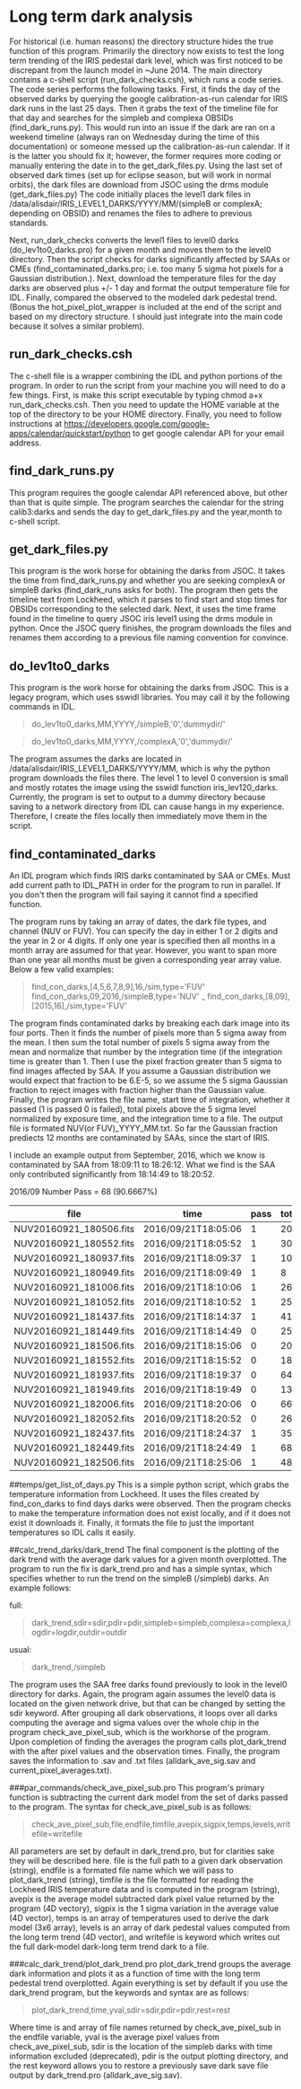Long term dark analysis
=======================
For historical (i.e. human reasons) the directory structure hides the true function of this program.
Primarily the directory now exists to test the long term trending of the IRIS pedestal dark level,
which was first noticed to be discrepant from the launch model in ~June 2014.
The main directory contains a c-shell script (run_dark_checks.csh), which runs a code series.
The code series performs the following tasks.
First, it finds the day of the observed darks by querying the google calibration-as-run calendar for IRIS dark runs in the last 25 days.
Then it grabs the text of the timeline file for that day and searches for the simpleb and complexa OBSIDs (find_dark_runs.py). 
This would run into an issue if the dark are ran on a weekend timeline (always ran on Wednesday during the time of this documentation)
or someone messed up the calibration-as-run calendar.
If it is the latter you should fix it; however, the former requires more coding or manually entering the date in to the get_dark_files.py.
Using the last set of observed dark times (set up for eclipse season, but will work in normal orbits),
the dark files are download from JSOC using the drms module (get_dark_files.py)
The code initially places the level1 dark files in /data/alisdair/IRIS_LEVEL1_DARKS/YYYY/MM/(simpleB or complexA; depending on OBSID)
and renames the files to adhere to previous standards.

Next, run_dark_checks converts the level1 files to level0 darks (do_lev1to0_darks.pro) for a given month and moves them to
the level0 directory.
Then the script checks for darks significantly affected by SAAs or CMEs (find_contaminated_darks.pro; i.e. too many 5 sigma hot pixels for a Gaussian distribution.).
Next, download the temperature files for the day darks are observed plus +/- 1 day and format the output temperature file for IDL.
Finally, compared the observed to the modeled dark pedestal trend.
(Bonus the hot_pixel_plot_wrapper is included at the end of the script and based on my directory structure.
I should just integrate into the main code because it solves a similar problem).

run_dark_checks.csh
-------------------
The c-shell file is a wrapper combining the IDL and python portions of the program.
In order to run the script from your machine you will need to do a few things.
First, is make this script executable by typing chmod a+x run_dark_checks.csh.
Then you need to update the HOME variable at the top of the directory to be your HOME directory.
Finally, you need to follow instructions at https://developers.google.com/google-apps/calendar/quickstart/python
to get google calendar API for your email address.


find_dark_runs.py
-----------------
This program requires the google calendar API referenced above,
but other than that is quite simple.
The program searches the calendar for the string calib3:darks and sends the day to get_dark_files.py and the year,month to c-shell script.

get_dark_files.py
-----------------
This program is the work horse for obtaining the darks from JSOC.
It takes the time from find_dark_runs.py and whether you are seeking complexA or simpleB darks (find_dark_runs asks for both).
The program then gets the timeline text from Lockheed, which it parses to find start and stop times for OBSIDs corresponding to the selected dark.
Next, it uses the time frame found in the timeline to query JSOC iris level1 using the drms module in python.
Once the JSOC query finishes, 
the program downloads the files and renames them according to a previous file naming convention for convince.

do_lev1to0_darks
----------------
This program is the work horse for obtaining the darks from JSOC.
This is a legacy program, which uses sswidl libraries.
You may call it by the following commands in IDL.

>do_lev1to0_darks,MM,YYYY,/simpleB,'0','dummydir/'

>do_lev1to0_darks,MM,YYYY,/complexA,'0','dummydir/'

The program assumes the darks are located in /data/alisdair/IRIS_LEVEL1_DARKS/YYYY/MM,
which is why the python program downloads the files there.
The level 1 to level 0 conversion is small and mostly rotates the image using the sswidl function iris_lev120_darks.
Currently, the program is set to output to a dummy directory because saving to a network directory from IDL can 
cause hangs in my experience.
Therefore, I create the files locally then immediately move them in the script.


find_contaminated_darks
----------------
An IDL program which finds IRIS darks contaminated by SAA or CMEs.
Must add current path to IDL_PATH in order for the program to run in parallel.
If you don't then the program will fail saying it cannot find a specified function.

The program runs by taking an array of dates, the dark file types, and channel (NUV or FUV).
You can specify the day in either 1 or 2 digits and the year in 2 or 4 digits.
If only one year is specified then all months in a month array are assumed for that year.
However, you want to span more than one year all months must be given a corresponding year array value.
Below a few valid examples:

>find_con_darks,[4,5,6,7,8,9],16,/sim,type='FUV' 
>find_con_darks,09,2016,/simpleB,type='NUV' _
>find_con_darks,[8,09],[2015,16],/sim,type='FUV' 

The program finds contaminated darks by breaking each dark image into its four ports.
Then it finds the number of pixels more than 5 sigma away from the mean.
I then sum the total number of pixels 5 sigma away from the mean and 
normalize that number by the integration time (if the integration time is greater than 1.
Then I use the pixel fraction greater than 5 sigma to find images affected by SAA.
If you assume a Gaussian distribution we would expect that fraction to be 6.E-5,
so we assume the 5 sigma Gaussian fraction to reject images with fraction higher than the Gaussian value.
Finally, the program writes the file name, start time of integration, whether it passed (1 is passed 0 is failed),
 total pixels above the 5 sigma level normalized by exposure time, and the integration time to a file.
The output file is formated NUV(or FUV)_YYYY_MM.txt.
So far the Gaussian fraction prediects 12 months are contaminated by SAAs, since the start of IRIS.

I include an example output from September, 2016, which we know is contaminated by SAA from 18:09:11 to 18:26:12.
 What we find is the SAA only contributed significantly from 18:14:49 to 18:20:52.

2016/09 Number Pass = 68 (90.6667%)

|                     file  |                time  |  pass   | total5  | exptime |
| ------------------------- |--------------------- | ------- | ------- | ------- |
|  NUV20160921_180506.fits  | 2016/09/21T18:05:06  |     1   |     20  |    5.02 |
|  NUV20160921_180552.fits  | 2016/09/21T18:05:52  |     1   |     30  |   30.02 |
|  NUV20160921_180937.fits  | 2016/09/21T18:09:37  |     1   |     10  |    0.05 |
|  NUV20160921_180949.fits  | 2016/09/21T18:09:49  |     1   |      8  |    1.02 |
|  NUV20160921_181006.fits  | 2016/09/21T18:10:06  |     1   |     26  |    5.02 |
|  NUV20160921_181052.fits  | 2016/09/21T18:10:52  |     1   |     25  |   30.02 |
|  NUV20160921_181437.fits  | 2016/09/21T18:14:37  |     1   |     41  |    0.05 |
|  NUV20160921_181449.fits  | 2016/09/21T18:14:49  |     0   |    251  |    1.02 |
|  NUV20160921_181506.fits  | 2016/09/21T18:15:06  |     0   |    207  |    5.02 |
|  NUV20160921_181552.fits  | 2016/09/21T18:15:52  |     0   |    185  |   30.02 |
|  NUV20160921_181937.fits  | 2016/09/21T18:19:37  |     0   |    640  |    0.05 |
|  NUV20160921_181949.fits  | 2016/09/21T18:19:49  |     0   |   1319  |    1.02 |
|  NUV20160921_182006.fits  | 2016/09/21T18:20:06  |     0   |    667  |    5.02 |
|  NUV20160921_182052.fits  | 2016/09/21T18:20:52  |     0   |    260  |   30.02 |
|  NUV20160921_182437.fits  | 2016/09/21T18:24:37  |     1   |     35  |    0.05 |
|  NUV20160921_182449.fits  | 2016/09/21T18:24:49  |     1   |     68  |    1.02 |
|  NUV20160921_182506.fits  | 2016/09/21T18:25:06  |     1   |     48  |    5.02 |

##temps/get_list_of_days.py
This is a simple python script, which grabs the temperature information from Lockheed.
It uses the files created by find_con_darks to find days darks were observed.
Then the program checks to make the temperature information does not exist locally,
and if it does not exist it downloads it.
Finally, it formats the file to just the important temperatures so IDL calls it easily.


##calc_trend_darks/dark_trend
The final component is the plotting of the dark trend with the average dark values for a given month overplotted.
The program to run the fix is dark_trend.pro and has a simple syntax, which specifies whether to run the trend on the simpleB 
(/simpleb) darks.
An example follows:

full:

>dark_trend,sdir=sdir,pdir=pdir,simpleb=simpleb,complexa=complexa,logdir=logdir,outdir=outdir

usual:

>dark_trend,/simpleb

The program uses the SAA free darks found previously to look in the level0 directory for darks.
Again, the program again assumes the level0 data is located on the given network drive,
but that can be changed by setting the sdir keyword.
After grouping all dark observations,
it loops over all darks computing the average and sigma values over the whole chip
in the program check_ave_pixel_sub, which is the workhorse of the program.
Upon completion of finding the averages the program calls plot_dark_trend with the after pixel values
and the observation times.
Finally, the program saves the information to .sav and .txt files (alldark_ave_sig.sav and current_pixel_averages.txt).

###par_commands/check_ave_pixel_sub.pro
This program's primary function is subtracting the current dark model from the set of darks passed to the program.
The syntax for check_ave_pixel_sub is as follows:

>check_ave_pixel_sub,file,endfile,timfile,avepix,sigpix,temps,levels,writefile=writefile

All parameters are set by default in dark_trend.pro, but for clarities sake they will be described here.
file is the full path to a given dark observation (string),
endfile is a formated file name which we will pass to plot_dark_trend (string),
timfile is the file formatted for reading the Lockheed IRIS temperature data and is computed in the program (string),
avepix is the average model subtracted dark pixel value returned by the program (4D vectory),
sigpix is the 1 sigma variation in the average value (4D vector),
temps is an array of temperatures used to derive the dark model (3x6 array),
levels is an array of dark pedestal values computed from the long term trend (4D vector),
and writefile is keyword which writes out the full dark-model dark-long term trend dark to a file. 


###calc_dark_trend/plot_dark_trend.pro
plot_dark_trend groups the average dark information and plots it as a function of time with the long term pedestal trend
overplotted.
Again everything is set by default if you use the dark_trend program,
but the keywords and syntax are as follows:

>plot_dark_trend,time,yval,sdir=sdir,pdir=pdir,rest=rest

Where time is and array of file names returned by check_ave_pixel_sub in the endfile variable,
yval is the average pixel values from check_ave_pixel_sub,
sdir is the location of the simpleb darks with time information excluded (deprecated),
pdir is the output plotting directory,
and the rest keyword allows you to restore a previously save dark save file output by dark_trend.pro (alldark_ave_sig.sav).










